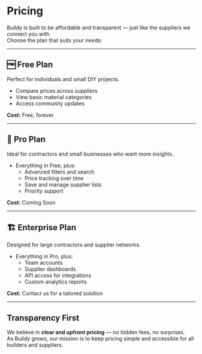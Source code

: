 # Pricing

Buildy is built to be affordable and transparent — just like the suppliers we connect you with.  
Choose the plan that suits your needs:

---

## 🆓 Free Plan

Perfect for individuals and small DIY projects.  
- Compare prices across suppliers  
- View basic material categories  
- Access community updates  

**Cost:** Free, forever  

---

## 💼 Pro Plan

Ideal for contractors and small businesses who want more insights.  
- Everything in Free, plus:  
  - Advanced filters and search  
  - Price tracking over time  
  - Save and manage supplier lists  
  - Priority support  

**Cost:** Coming Soon  

---

## 🏗️ Enterprise Plan

Designed for large contractors and supplier networks.  
- Everything in Pro, plus:  
  - Team accounts  
  - Supplier dashboards  
  - API access for integrations  
  - Custom analytics reports  

**Cost:** Contact us for a tailored solution  

---

## Transparency First

We believe in **clear and upfront pricing** — no hidden fees, no surprises.  
As Buildy grows, our mission is to keep pricing simple and accessible for all builders and suppliers.
